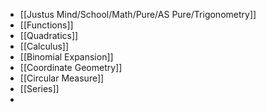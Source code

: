 - [[Justus Mind/School/Math/Pure/AS Pure/Trigonometry]]
- [[Functions]]
- [[Quadratics]]
- [[Calculus]]
- [[Binomial Expansion]]
- [[Coordinate Geometry]]
- [[Circular Measure]]
- [[Series]]
- 